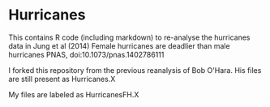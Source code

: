 Hurricanes
==========
This contains R code (including markdown) to re-analyse the hurricanes data in Jung et al (2014) Female hurricanes are deadlier than male hurricanes PNAS, doi:10.1073/pnas.1402786111 

I forked this repository from the previous reanalysis of Bob O'Hara. His files are still present as Hurricanes.X

My files are labeled as HurricanesFH.X
